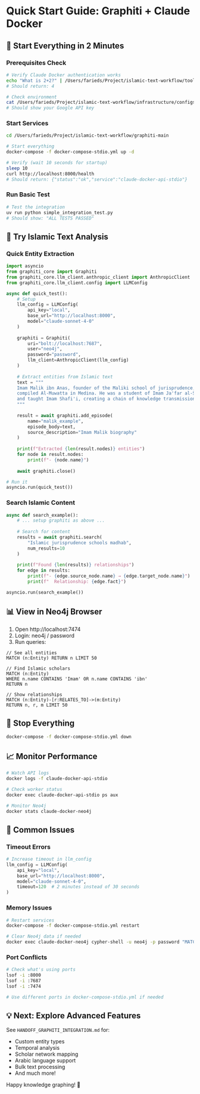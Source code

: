 # Quick Start Guide: Graphiti + Claude Docker

## 🚀 Start Everything in 2 Minutes

### Prerequisites Check
```bash
# Verify Claude Docker authentication works
echo "What is 2+2?" | /Users/farieds/Project/islamic-text-workflow/tools/scripts/claude-docker.sh --api --print
# Should return: 4

# Check environment
cat /Users/farieds/Project/islamic-text-workflow/infrastructure/configs/.env | grep GOOGLE_API_KEY
# Should show your Google API key
```

### Start Services
```bash
cd /Users/farieds/Project/islamic-text-workflow/graphiti-main

# Start everything
docker-compose -f docker-compose-stdio.yml up -d

# Verify (wait 10 seconds for startup)
sleep 10
curl http://localhost:8000/health
# Should return: {"status":"ok","service":"claude-docker-api-stdio"}
```

### Run Basic Test
```bash
# Test the integration
uv run python simple_integration_test.py
# Should show: "ALL TESTS PASSED"
```

## 🧪 Try Islamic Text Analysis

### Quick Entity Extraction
```python
import asyncio
from graphiti_core import Graphiti
from graphiti_core.llm_client.anthropic_client import AnthropicClient
from graphiti_core.llm_client.config import LLMConfig

async def quick_test():
    # Setup
    llm_config = LLMConfig(
        api_key="local",
        base_url="http://localhost:8000",
        model="claude-sonnet-4-0"
    )
    
    graphiti = Graphiti(
        uri="bolt://localhost:7687",
        user="neo4j",
        password="password",
        llm_client=AnthropicClient(llm_config)
    )
    
    # Extract entities from Islamic text
    text = """
    Imam Malik ibn Anas, founder of the Maliki school of jurisprudence,
    compiled Al-Muwatta in Medina. He was a student of Imam Ja'far al-Sadiq
    and taught Imam Shafi'i, creating a chain of knowledge transmission.
    """
    
    result = await graphiti.add_episode(
        name="malik_example",
        episode_body=text,
        source_description="Imam Malik biography"
    )
    
    print(f"Extracted {len(result.nodes)} entities")
    for node in result.nodes:
        print(f"- {node.name}")
    
    await graphiti.close()

# Run it
asyncio.run(quick_test())
```

### Search Islamic Content
```python
async def search_example():
    # ... setup graphiti as above ...
    
    # Search for content
    results = await graphiti.search(
        "Islamic jurisprudence schools madhab",
        num_results=10
    )
    
    print(f"Found {len(results)} relationships")
    for edge in results:
        print(f"- {edge.source_node.name} → {edge.target_node.name}")
        print(f"  Relationship: {edge.fact}")

asyncio.run(search_example())
```

## 📊 View in Neo4j Browser

1. Open http://localhost:7474
2. Login: neo4j / password
3. Run queries:

```cypher
// See all entities
MATCH (n:Entity) RETURN n LIMIT 50

// Find Islamic scholars
MATCH (n:Entity)
WHERE n.name CONTAINS 'Imam' OR n.name CONTAINS 'ibn'
RETURN n

// Show relationships
MATCH (n:Entity)-[r:RELATES_TO]->(m:Entity)
RETURN n, r, m LIMIT 50
```

## 🛑 Stop Everything
```bash
docker-compose -f docker-compose-stdio.yml down
```

## 📈 Monitor Performance
```bash
# Watch API logs
docker logs -f claude-docker-api-stdio

# Check worker status
docker exec claude-docker-api-stdio ps aux

# Monitor Neo4j
docker stats claude-docker-neo4j
```

## 🔧 Common Issues

### Timeout Errors
```python
# Increase timeout in llm_config
llm_config = LLMConfig(
    api_key="local",
    base_url="http://localhost:8000",
    model="claude-sonnet-4-0",
    timeout=120  # 2 minutes instead of 30 seconds
)
```

### Memory Issues
```bash
# Restart services
docker-compose -f docker-compose-stdio.yml restart

# Clear Neo4j data if needed
docker exec claude-docker-neo4j cypher-shell -u neo4j -p password "MATCH (n) DETACH DELETE n"
```

### Port Conflicts
```bash
# Check what's using ports
lsof -i :8000
lsof -i :7687
lsof -i :7474

# Use different ports in docker-compose-stdio.yml if needed
```

## 💡 Next: Explore Advanced Features

See `HANDOFF_GRAPHITI_INTEGRATION.md` for:
- Custom entity types
- Temporal analysis
- Scholar network mapping
- Arabic language support
- Bulk text processing
- And much more!

Happy knowledge graphing! 🌟